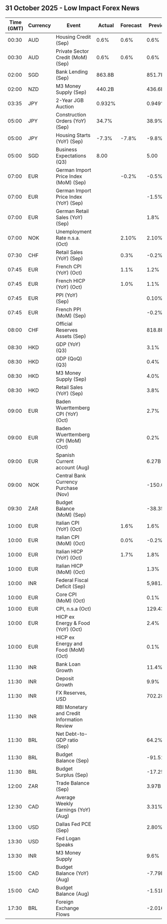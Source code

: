 ## 31 October 2025 - Low Impact Forex News

| Time (GMT) | Currency | Event | Actual | Forecast | Previous |
|------|----------|-------|--------|----------|----------|
| 00:30 | AUD | Housing Credit (Sep) | 0.6% | 0.6% | 0.6% |
| 00:30 | AUD | Private Sector Credit (MoM) (Sep) | 0.6% | 0.6% | 0.6% |
| 02:00 | SGD | Bank Lending (Sep) | 863.8B |  | 851.7B |
| 02:00 | NZD | M3 Money Supply (Sep) | 440.2B |  | 436.6B |
| 03:35 | JPY | 2-Year JGB Auction | 0.932% |  | 0.949% |
| 05:00 | JPY | Construction Orders (YoY) (Sep) | 34.7% |  | 38.9% |
| 05:00 | JPY | Housing Starts (YoY) (Sep) | -7.3% | -7.8% | -9.8% |
| 05:00 | SGD | Business Expectations (Q3) | 8.00 |  | 5.00 |
| 07:00 | EUR | German Import Price Index (MoM) (Sep) |  | -0.2% | -0.5% |
| 07:00 | EUR | German Import Price Index (YoY) (Sep) |  |  | -1.5% |
| 07:00 | EUR | German Retail Sales (YoY) (Sep) |  |  | 1.8% |
| 07:00 | NOK | Unemployment Rate n.s.a. (Oct) |  | 2.10% | 2.10% |
| 07:30 | CHF | Retail Sales (YoY) (Sep) |  | 0.3% | -0.2% |
| 07:45 | EUR | French CPI (YoY) (Oct) |  | 1.1% | 1.2% |
| 07:45 | EUR | French HICP (YoY) (Oct) |  | 1.0% | 1.1% |
| 07:45 | EUR | PPI (YoY) (Sep) |  |  | 0.10% |
| 07:45 | EUR | French PPI (MoM) (Sep) |  |  | -0.2% |
| 08:00 | CHF | Official Reserves Assets (Sep) |  |  | 818.8B |
| 08:30 | HKD | GDP (YoY) (Q3) |  |  | 3.1% |
| 08:30 | HKD | GDP (QoQ) (Q3) |  |  | 0.4% |
| 08:30 | HKD | M3 Money Supply (Sep) |  |  | 4.0% |
| 08:30 | HKD | Retail Sales (YoY) (Sep) |  |  | 3.8% |
| 09:00 | EUR | Baden Wuerttemberg CPI (YoY) (Oct) |  |  | 2.7% |
| 09:00 | EUR | Baden Wuerttemberg CPI (MoM) (Oct) |  |  | 0.2% |
| 09:00 | EUR | Spanish Current account (Aug) |  |  | 6.27B |
| 09:00 | NOK | Central Bank Currency Purchase (Nov) |  |  | -150.0M |
| 09:30 | ZAR | Budget Balance (MoM) (Sep) |  |  | -38.35B |
| 10:00 | EUR | Italian CPI (YoY) (Oct) |  | 1.6% | 1.6% |
| 10:00 | EUR | Italian CPI (MoM) (Oct) |  | 0.0% | -0.2% |
| 10:00 | EUR | Italian HICP (YoY) (Oct) |  | 1.7% | 1.8% |
| 10:00 | EUR | Italian HICP (MoM) (Oct) |  |  | 1.3% |
| 10:00 | INR | Federal Fiscal Deficit (Sep) |  |  | 5,981.53B |
| 10:00 | EUR | Core CPI (MoM) (Oct) |  |  | 0.1% |
| 10:00 | EUR | CPI, n.s.a (Oct) |  |  | 129.43 |
| 10:00 | EUR | HICP ex Energy & Food (YoY) (Oct) |  |  | 2.4% |
| 10:00 | EUR | HICP ex Energy and Food (MoM) (Oct) |  |  | 0.1% |
| 11:30 | INR | Bank Loan Growth |  |  | 11.4% |
| 11:30 | INR | Deposit Growth |  |  | 9.9% |
| 11:30 | INR | FX Reserves, USD |  |  | 702.28B |
| 11:30 | INR | RBI Monetary and Credit Information Review |  |  |  |
| 11:30 | BRL | Net Debt-to-GDP ratio (Sep) |  |  | 64.2% |
| 11:30 | BRL | Budget Balance (Sep) |  |  | -91.516B |
| 11:30 | BRL | Budget Surplus (Sep) |  |  | -17.255B |
| 12:00 | ZAR | Trade Balance (Sep) |  |  | 3.97B |
| 12:30 | CAD | Average Weekly Earnings (YoY) (Aug) |  |  | 3.31% |
| 13:00 | USD | Dallas Fed PCE (Sep) |  |  | 2.80% |
| 13:30 | USD | Fed Logan Speaks |  |  |  |
| 13:30 | INR | M3 Money Supply |  |  | 9.6% |
| 15:00 | CAD | Budget Balance (YoY) (Aug) |  |  | -7.79B |
| 15:00 | CAD | Budget Balance (Aug) |  |  | -1.51B |
| 17:30 | BRL | Foreign Exchange Flows |  |  | -2.016B |
